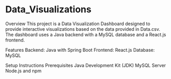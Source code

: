 # Data_Visualizations

Overview
This project is a Data Visualization Dashboard designed to provide interactive visualizations based on the data provided in Data.csv.
The dashboard uses a Java backend with a MySQL database and a React.js frontend.

Features
Backend: Java with Spring Boot
Frontend: React.js
Database: MySQL

Setup Instructions
Prerequisites
Java Development Kit (JDK)
MySQL Server
Node.js and npm
